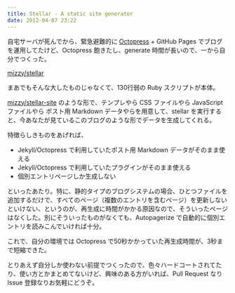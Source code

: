 ```yaml
---
title: Stellar - A static site generator
date: 2012-04-07 23:22
---
```


自宅サーバが死んでから、緊急避難的に [Octopress](http://octopress.org/) + GitHub Pages でブログを運用してたけど、Octopress 飽きたし、generate 時間が長いので、一から自分でつくった。

[mizzy/stellar](https://github.com/mizzy/stellar)

まあでもそんな大したものじゃなくて、130行弱の Ruby スクリプトが本体。

[mizzy/stellar-site](https://github.com/mizzy/stellar-site) のような形で、テンプレやら CSS ファイルやら JavaScript ファイルやら ポスト用 Markdown データやらを用意して、stellar を実行すると、今あなたが見ているこのブログのような形でデータを生成してくれる。

特徴らしきものをあげれば、

 * Jekyll/Octopress で利用していたポスト用 Markdown データがそのまま使える
 * Jekyll/Octopress で利用していたプラグインがそのまま使える
 * 個別エントリページしか生成しない

といったあたり。特に、静的タイプのブログシステムの場合、ひとつファイルを追加するだけで、すべてのページ（複数のエントリを含むページ）を更新しないといけない、というのが、再生成に時間がかかる原因なので、そういったページはなくした。別にそういったものがなくても、Autopagerize で自動的に個別エントリを読みこんでいければ十分。

これで、自分の環境では Octopress で50秒かかっていた再生成時間が、3秒まで短縮できた。

とりあえず自分しか使わない前提でつくったので、色々ハードコートされてたり、使い方とかまとめてないけど、興味のある方がいれば、Pull Request なり Issue 登録なりお気軽にどうぞ。